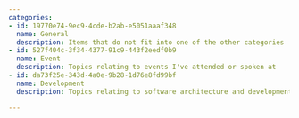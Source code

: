 ```yaml
---
categories:
- id: 19770e74-9ec9-4cde-b2ab-e5051aaaf348
  name: General
  description: Items that do not fit into one of the other categories
- id: 527f404c-3f34-4377-91c9-443f2eedf0b9
  name: Event
  description: Topics relating to events I've attended or spoken at
- id: da73f25e-343d-4a0e-9b28-1d76e8fd99bf
  name: Development
  description: Topics relating to software architecture and development

---
```

